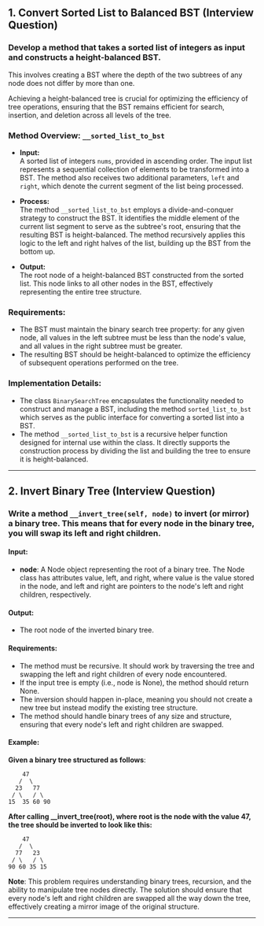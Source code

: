 ## 1. Convert Sorted List to Balanced BST (**Interview Question**)

### Develop a method that takes a sorted list of integers as input and constructs a height-balanced BST.

This involves creating a BST where the depth of the two subtrees of any node does not differ by more than one.

Achieving a height-balanced tree is crucial for optimizing the efficiency of tree operations, ensuring that the BST remains efficient for search, insertion, and deletion across all levels of the tree.

### Method Overview: `__sorted_list_to_bst`

- **Input:**  
  A sorted list of integers `nums`, provided in ascending order. The input list represents a sequential collection of elements to be transformed into a BST. The method also receives two additional parameters, `left` and `right`, which denote the current segment of the list being processed.

- **Process:**  
  The method `__sorted_list_to_bst` employs a divide-and-conquer strategy to construct the BST. It identifies the middle element of the current list segment to serve as the subtree's root, ensuring that the resulting BST is height-balanced. The method recursively applies this logic to the left and right halves of the list, building up the BST from the bottom up.

- **Output:**  
  The root node of a height-balanced BST constructed from the sorted list. This node links to all other nodes in the BST, effectively representing the entire tree structure.

### Requirements:

- The BST must maintain the binary search tree property: for any given node, all values in the left subtree must be less than the node's value, and all values in the right subtree must be greater.
- The resulting BST should be height-balanced to optimize the efficiency of subsequent operations performed on the tree.

### Implementation Details:

- The class `BinarySearchTree` encapsulates the functionality needed to construct and manage a BST, including the method `sorted_list_to_bst` which serves as the public interface for converting a sorted list into a BST.
- The method `__sorted_list_to_bst` is a recursive helper function designed for internal use within the class. It directly supports the construction process by dividing the list and building the tree to ensure it is height-balanced.

-----------------------------------------------------------------------------------------



## 2. Invert Binary Tree (**Interview Question**) 

### Write a method `__invert_tree(self, node)` to invert (or mirror) a binary tree. This means that for every node in the binary tree, you will swap its left and right children.

#### Input:
- **node**: A Node object representing the root of a binary tree. The Node class has attributes value, left, and right, where value is the value stored in the node, and left and right are pointers to the node's left and right children, respectively.

#### Output:
- The root node of the inverted binary tree.

#### Requirements:
- The method must be recursive. It should work by traversing the tree and swapping the left and right children of every node encountered.
- If the input tree is empty (i.e., node is None), the method should return None.
- The inversion should happen in-place, meaning you should not create a new tree but instead modify the existing tree structure.
- The method should handle binary trees of any size and structure, ensuring that every node's left and right children are swapped.

#### Example:

**Given a binary tree structured as follows**:

```
    47
   /  \
  23   77
 / \   / \
15  35 60 90
```

**After calling __invert_tree(root), where root is the node with the value 47, the tree should be inverted to look like this:**

```
    47
   /  \
  77   23
 / \   / \
90 60 35 15
```

**Note**:
This problem requires understanding binary trees, recursion, and the ability to manipulate tree nodes directly. The solution should ensure that every node's left and right children are swapped all the way down the tree, effectively creating a mirror image of the original structure.

-----------------------------------------------------------------------------------------